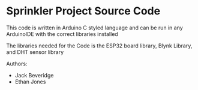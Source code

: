 # Sprinkler Project Source Code
This code is written in Arduino C styled language and can be run in any ArduinoIDE with the correct libraries installed

The libraries needed for the Code is the ESP32 board library, Blynk Library, and DHT sensor library

 

Authors:
- Jack Beveridge
- Ethan Jones
